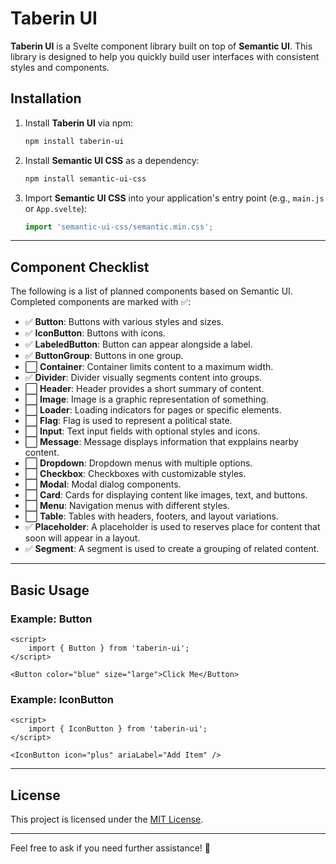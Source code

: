 # Taberin UI

**Taberin UI** is a Svelte component library built on top of **Semantic UI**. This library is designed to help you quickly build user interfaces with consistent styles and components.

## Installation

1. Install **Taberin UI** via npm:

   ```bash
   npm install taberin-ui
   
   ```

2. Install **Semantic UI CSS** as a dependency:

   ```bash
   npm install semantic-ui-css
   
   ```

3. Import **Semantic UI CSS** into your application's entry point (e.g., `main.js` or `App.svelte`):

   ```javascript
   import 'semantic-ui-css/semantic.min.css';
   
   ```

---

## Component Checklist

The following is a list of planned components based on Semantic UI. Completed components are marked with ✅:

- ✅ **Button**: Buttons with various styles and sizes.
- ✅ **IconButton**: Buttons with icons.
- ✅ **LabeledButton**: Button can appear alongside a label.
- ✅ **ButtonGroup**: Buttons in one group.
- ⬜ **Container**: Container limits content to a maximum width.
- ✅ **Divider**: Divider visually segments content into groups.
- ⬜ **Header**: Header provides a short summary of content.
- ⬜ **Image**: Image is a graphic representation of something.
- ⬜ **Loader**: Loading indicators for pages or specific elements.
- ⬜ **Flag**: Flag is used to represent a political state.
- ⬜ **Input**: Text input fields with optional styles and icons.
- ⬜ **Message**: Message displays information that expplains nearby content.
- ⬜ **Dropdown**: Dropdown menus with multiple options.
- ⬜ **Checkbox**: Checkboxes with customizable styles.
- ⬜ **Modal**: Modal dialog components.
- ⬜ **Card**: Cards for displaying content like images, text, and buttons.
- ⬜ **Menu**: Navigation menus with different styles.
- ⬜ **Table**: Tables with headers, footers, and layout variations.
- ✅ **Placeholder**: A placeholder is used to reserves place for content that soon will appear in a layout.
- ✅ **Segment**: A segment is used to create a grouping of related content.

---

## Basic Usage

### Example: Button

```svelte
<script>
    import { Button } from 'taberin-ui';
</script>

<Button color="blue" size="large">Click Me</Button>
```

### Example: IconButton

```svelte
<script>
    import { IconButton } from 'taberin-ui';
</script>

<IconButton icon="plus" ariaLabel="Add Item" />
```

---

## License

This project is licensed under the [MIT License](https://chatgpt.com/c/LICENSE).

---

Feel free to ask if you need further assistance! 🚀